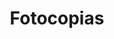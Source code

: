 ---
title: "Fotocopias"
url: /santa-cruz-de-la-sierra/fotocopias-calle-nuflo-de-chavez/
shop: copyshop
---
